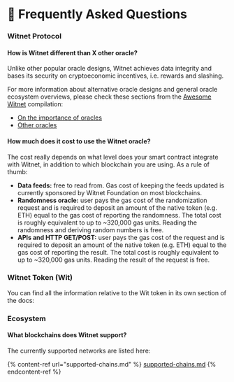 # 🤔 Frequently Asked Questions

### Witnet Protocol

#### How is Witnet different than X other oracle?

Unlike other popular oracle designs, Witnet achieves data integrity and bases its security on cryptoeconomic incentives, i.e. rewards and slashing.

For more information about alternative oracle designs and general oracle ecosystem overviews, please check these sections from the [Awesome Witnet](awesome-witnet.md) compilation:

* [On the importance of oracles](awesome-witnet.md#on-the-importance-of-oracles)
* [Other oracles](awesome-witnet.md#other-oracles)

#### How much does it cost to use the Witnet oracle?

The cost really depends on what level does your smart contract integrate with Witnet, in addition to which blockchain you are using. As a rule of thumb:

* **Data feeds:** free to read from. Gas cost of keeping the feeds updated is currently sponsored by Witnet Foundation on most blockchains.
* **Randomness oracle:** user pays the gas cost of the randomization request and is required to deposit an amount of the native token (e.g. ETH) equal to the gas cost of reporting the randomness. The total cost is roughly equivalent to up to \~320,000 gas units. Reading the randomness and deriving random numbers is free.
* **APIs and HTTP GET/POST:** user pays the gas cost of the request and is required to deposit an amount of the native token (e.g. ETH) equal to the gas cost of reporting the result. The total cost is roughly equivalent to up to \~320,000 gas units. Reading the result of the request is free.

### Witnet Token (Wit)

You can find all the information relative to the Wit token in its own section of the docs:

### Ecosystem

#### What blockchains does Witnet support?

The currently supported networks are listed here:

{% content-ref url="supported-chains.md" %}
[supported-chains.md](supported-chains.md)
{% endcontent-ref %}
